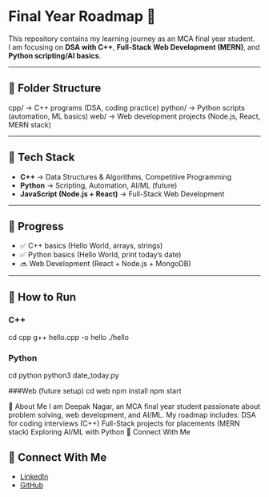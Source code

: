 # Final Year Roadmap 🚀

This repository contains my learning journey as an MCA final year student.  
I am focusing on **DSA with C++**, **Full-Stack Web Development (MERN)**, and **Python scripting/AI basics**.  

---

## 📂 Folder Structure



cpp/ → C++ programs (DSA, coding practice)
python/ → Python scripts (automation, ML basics)
web/ → Web development projects (Node.js, React, MERN stack)

---

## 🔹 Tech Stack
- **C++** → Data Structures & Algorithms, Competitive Programming  
- **Python** → Scripting, Automation, AI/ML (future)  
- **JavaScript (Node.js + React)** → Full-Stack Web Development  

---

## 📝 Progress
- ✅ C++ basics (Hello World, arrays, strings)  
- ✅ Python basics (Hello World, print today’s date)  
- 🔜 Web Development (React + Node.js + MongoDB)  

---
## 📌 How to Run

### C++

cd cpp
g++ hello.cpp -o hello
./hello



### Python
cd python
python3 date_today.py


###Web (future setup)
cd web
npm install
npm start


🌟 About Me
I am Deepak Nagar, an MCA final year student passionate about problem solving, web development, and AI/ML.
My roadmap includes:
DSA for coding interviews (C++)
Full-Stack projects for placements (MERN stack)
Exploring AI/ML with Python
🔗 Connect With Me
## 🔗 Connect With Me
- [LinkedIn](https://www.linkedin.com/in/deepak-nagar-software)  
- [GitHub](https://github.com/deepnngarr-dotcom)  

